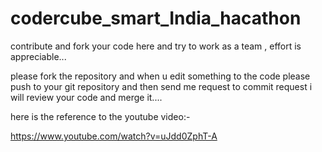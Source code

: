 # codercube_smart_India_hacathon
contribute and fork your code here and try to work as a team , effort is appreciable...


please fork the repository and when u edit something to the code please push to your git repository and then send me request to commit request
i will review your code and merge it....



here is the reference to the youtube video:- 

https://www.youtube.com/watch?v=uJdd0ZphT-A
